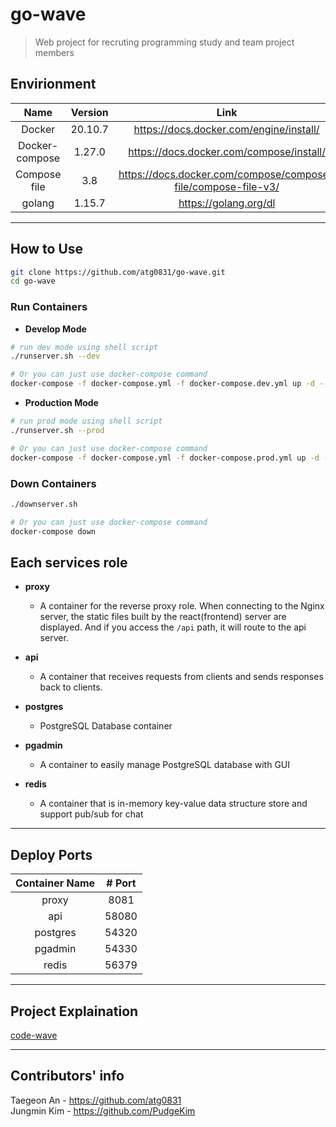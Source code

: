 # go-wave
> Web project for recruting programming study and team project members



## Envirionment

| Name | Version | Link |
|:-:|:-:|:-:|
| Docker | 20.10.7 | <https://docs.docker.com/engine/install/> |
| Docker-compose | 1.27.0 | <https://docs.docker.com/compose/install/> |
| Compose file  | 3.8 | <https://docs.docker.com/compose/compose-file/compose-file-v3/> |
| golang | 1.15.7 | <https://golang.org/dl> |


---

## How to Use

```bash
git clone https://github.com/atg0831/go-wave.git
cd go-wave
```
### Run Containers
- **Develop Mode**

```bash
# run dev mode using shell script
./runserver.sh --dev
```
```bash
# Or you can just use docker-compose command
docker-compose -f docker-compose.yml -f docker-compose.dev.yml up -d --build
```

- **Production Mode**
```bash
# run prod mode using shell script
./runserver.sh --prod 
```
```bash
# Or you can just use docker-compose command
docker-compose -f docker-compose.yml -f docker-compose.prod.yml up -d --build
```

### Down Containers
```bash
./downserver.sh 
```
```bash
# Or you can just use docker-compose command
docker-compose down
```

## Each services role
- **proxy** 
   - A container for the reverse proxy role. When connecting to the Nginx server, the static files built by the react(frontend) server are displayed. And if you access the `/api` path, it will route to the api server.
- **api**
   - A container that receives requests from clients and sends responses back to clients.
- **postgres**
   - PostgreSQL Database container
- **pgadmin**
   - A container to easily manage PostgreSQL database with GUI
- **redis**

   - A container that is in-memory key-value data structure store and support pub/sub for chat

---

## Deploy Ports
|Container Name |   # Port   |
|:-------------:|:----------:|
|   proxy       |    8081    |
|   api         |    58080   |
|   postgres    |    54320   |
|   pgadmin     |    54330   |
|   redis       |    56379   |


---
## Project Explaination
[code-wave](https://walnut-limit-94d.notion.site/Code-Wave-2021-06-2021-08-4d62a9b26ab74834903391113d1566a4)

---
## Contributors' info
Taegeon An - <https://github.com/atg0831>  
Jungmin Kim - <https://github.com/PudgeKim>
